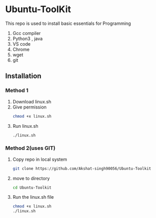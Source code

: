 # Ubuntu-ToolKit
This repo is used to install basic essentials for Programming
1. Gcc compiler
2. Python3 , java
3. VS code
4. Chrome
5. wget
6. git
## Installation 
### Method 1
1. Download linux.sh
2. Give permission
   ```bash
   chmod +x linux.sh
3. Run linux.sh
   ```bash
   ./linux.sh

### Method 2(uses GIT)
1. Copy repo in local system
   ```bash
   git clone https://github.com/Akshat-singh90056/Ubuntu-Toolkit
2. move to directory
   ```bash
   cd Ubuntu-Toolkit
3. Run the linux.sh file
   ```bash
   chmod +x linux.sh
   ./linux.sh
